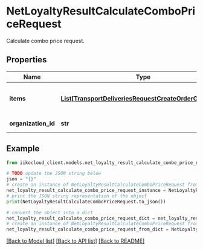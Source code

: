# NetLoyaltyResultCalculateComboPriceRequest

Calculate combo price request.

## Properties

Name | Type | Description | Notes
------------ | ------------- | ------------- | -------------
**items** | [**List[TransportDeliveriesRequestCreateOrderOrderItem]**](TransportDeliveriesRequestCreateOrderOrderItem.md) | Items with modifiers included in combo. | 
**organization_id** | **str** | Organization id. | 

## Example

```python
from iikocloud_client.models.net_loyalty_result_calculate_combo_price_request import NetLoyaltyResultCalculateComboPriceRequest

# TODO update the JSON string below
json = "{}"
# create an instance of NetLoyaltyResultCalculateComboPriceRequest from a JSON string
net_loyalty_result_calculate_combo_price_request_instance = NetLoyaltyResultCalculateComboPriceRequest.from_json(json)
# print the JSON string representation of the object
print(NetLoyaltyResultCalculateComboPriceRequest.to_json())

# convert the object into a dict
net_loyalty_result_calculate_combo_price_request_dict = net_loyalty_result_calculate_combo_price_request_instance.to_dict()
# create an instance of NetLoyaltyResultCalculateComboPriceRequest from a dict
net_loyalty_result_calculate_combo_price_request_from_dict = NetLoyaltyResultCalculateComboPriceRequest.from_dict(net_loyalty_result_calculate_combo_price_request_dict)
```
[[Back to Model list]](../README.md#documentation-for-models) [[Back to API list]](../README.md#documentation-for-api-endpoints) [[Back to README]](../README.md)


